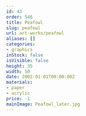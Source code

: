 ```yaml
---
id: 43
order: 546
title: Peafowl
slug: peafowl
url: art-works/peafowl
aliases: []
categories:
- graphics
inStock: false
isVisible: false
height: 35
width: 50
date: 2002-01-01T00:00:00Z
materials:
- paper
- acrylic
price: -1
mainImage: Peafowl_later.jpg
---
```

